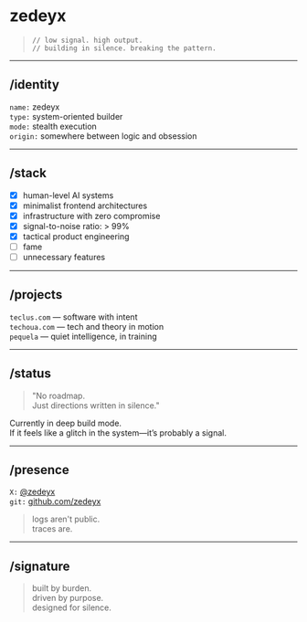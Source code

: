 # zedeyx

> `// low signal. high output.`  
> `// building in silence. breaking the pattern.`

---

## /identity  
`name:` zedeyx  
`type:` system-oriented builder  
`mode:` stealth execution  
`origin:` somewhere between logic and obsession  

---

## /stack  
- [x] human-level AI systems  
- [x] minimalist frontend architectures  
- [x] infrastructure with zero compromise  
- [x] signal-to-noise ratio: > 99%  
- [x] tactical product engineering  
- [ ] fame  
- [ ] unnecessary features  

---

## /projects  
`teclus.com` — software with intent  
`techoua.com` — tech and theory in motion  
`pequela` — quiet intelligence, in training

---

## /status  
> "No roadmap.  
> Just directions written in silence."

Currently in deep build mode.  
If it feels like a glitch in the system—it’s probably a signal.

---

## /presence  
`X:` [@zedeyx](https://x.com/zedeyx)  
`git:` [github.com/zedeyx](https://github.com/zedeyx)  

> logs aren't public.  
> traces are.

---

## /signature  
> built by burden.  
> driven by purpose.  
> designed for silence.
